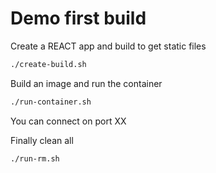 # Demo first build

Create a REACT app and build to get static files 

```sh
./create-build.sh
````

Build an image and run the container
```sh
./run-container.sh
````

You can connect on port XX


Finally clean all
```sh
./run-rm.sh
```